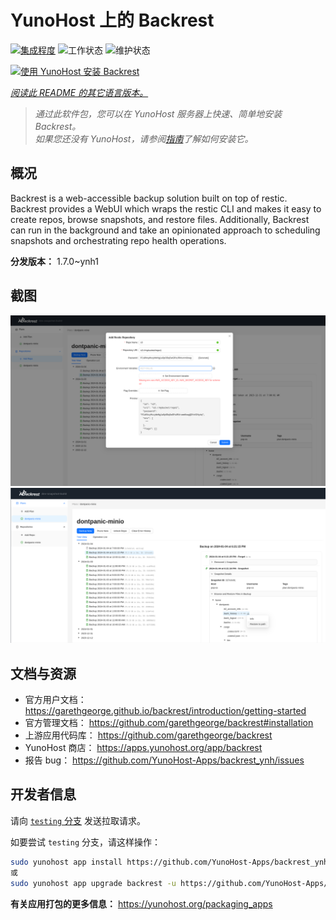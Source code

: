 <!--
注意：此 README 由 <https://github.com/YunoHost/apps/tree/master/tools/readme_generator> 自动生成
请勿手动编辑。
-->

# YunoHost 上的 Backrest

[![集成程度](https://apps.yunohost.org/badge/integration/backrest)](https://ci-apps.yunohost.org/ci/apps/backrest/)
![工作状态](https://apps.yunohost.org/badge/state/backrest)
![维护状态](https://apps.yunohost.org/badge/maintained/backrest)

[![使用 YunoHost 安装 Backrest](https://install-app.yunohost.org/install-with-yunohost.svg)](https://install-app.yunohost.org/?app=backrest)

*[阅读此 README 的其它语言版本。](./ALL_README.md)*

> *通过此软件包，您可以在 YunoHost 服务器上快速、简单地安装 Backrest。*  
> *如果您还没有 YunoHost，请参阅[指南](https://yunohost.org/install)了解如何安装它。*

## 概况

Backrest is a web-accessible backup solution built on top of restic. Backrest provides a WebUI which wraps the restic CLI and makes it easy to create repos, browse snapshots, and restore files. Additionally, Backrest can run in the background and take an opinionated approach to scheduling snapshots and orchestrating repo health operations.


**分发版本：** 1.7.0~ynh1

## 截图

![Backrest 的截图](./doc/screenshots/68747470733a2f2f663030302e6261636b626c617a6562322e636f6d2f66696c652f6773686172652f73637265656e73686f74732f323032342f53637265656e73686f742b66726f6d2b323032342d30312d30342b31382d31392d35302e706e67.png)
![Backrest 的截图](./doc/screenshots/68747470733a2f2f663030302e6261636b626c617a6562322e636f6d2f66696c652f6773686172652f73637265656e73686f74732f323032342f53637265656e73686f742b66726f6d2b323032342d30312d30342b31382d33302d31342e706e67.png)

## 文档与资源

- 官方用户文档： <https://garethgeorge.github.io/backrest/introduction/getting-started>
- 官方管理文档： <https://github.com/garethgeorge/backrest#installation>
- 上游应用代码库： <https://github.com/garethgeorge/backrest>
- YunoHost 商店： <https://apps.yunohost.org/app/backrest>
- 报告 bug： <https://github.com/YunoHost-Apps/backrest_ynh/issues>

## 开发者信息

请向 [`testing` 分支](https://github.com/YunoHost-Apps/backrest_ynh/tree/testing) 发送拉取请求。

如要尝试 `testing` 分支，请这样操作：

```bash
sudo yunohost app install https://github.com/YunoHost-Apps/backrest_ynh/tree/testing --debug
或
sudo yunohost app upgrade backrest -u https://github.com/YunoHost-Apps/backrest_ynh/tree/testing --debug
```

**有关应用打包的更多信息：** <https://yunohost.org/packaging_apps>
